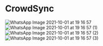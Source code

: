 # CrowdSync
![WhatsApp Image 2021-10-01 at 19 16 57](https://user-images.githubusercontent.com/47075510/135633534-c2c26d9c-f05f-4231-96d4-baf5e5650d5e.jpeg)
![WhatsApp Image 2021-10-01 at 19 16 57 (1)](https://user-images.githubusercontent.com/47075510/135633543-44ee0ab9-3803-4f15-a443-5c7fcc97ebc1.jpeg)
![WhatsApp Image 2021-10-01 at 19 16 57 (2)](https://user-images.githubusercontent.com/47075510/135633546-e8d393c9-3097-499f-84b2-017dd393b347.jpeg)
![WhatsApp Image 2021-10-01 at 19 16 57 (3)](https://user-images.githubusercontent.com/47075510/135633548-99caf5e3-1696-4088-947e-fcbe90390957.jpeg)
